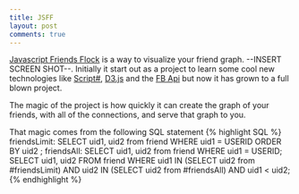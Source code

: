 ```yaml
---
title: JSFF
layout: post
comments: true
---
```

[Javascript Friends Flock](https://github.com/LimeyJohnson/JSFF) is a way to visualize your friend graph. --INSERT SCREEN SHOT--. Initially it start out as a project to learn some cool new technologies like [Script#](http://scriptsharp.com), [D3.js](http://d3js.org) and the [FB Api](http://developer.facebook.com) but now it has grown to a full blown project. 

The magic of the project is how quickly it can create the graph of your friends, with all of the connections, and serve that graph to you. 

That magic comes from the following SQL statement
{% highlight SQL %}
 friendsLimit: SELECT uid1, uid2 from friend WHERE uid1 = USERID ORDER BY uid2 ;
 friendsAll: SELECT uid1, uid2 from friend WHERE uid1 = USERID;
 SELECT uid1, uid2 FROM friend WHERE uid1 IN (SELECT uid2 from #friendsLimit) AND uid2 IN (SELECT uid2 from #friendsAll) AND uid1 < uid2;
{% endhighlight %}